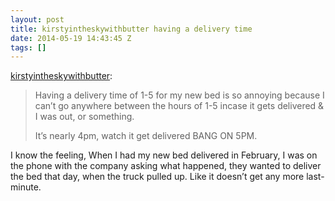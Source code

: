 ```yaml
---
layout: post
title: kirstyintheskywithbutter having a delivery time
date: 2014-05-19 14:43:45 Z
tags: []
---
```

[kirstyintheskywithbutter](http://kirstyintheskywithbutter.tumblr.com/post/86212894604/having-a-delivery-time-of-1-5-for-my-new-bed-is-so):

> Having a delivery time of 1-5 for my new bed is so annoying because I can’t go anywhere between the hours of 1-5 incase it gets delivered & I was out, or something.
> 
> It’s nearly 4pm, watch it get delivered BANG ON 5PM.

I know the feeling, When I had my new bed delivered in February, I was on the phone with the company asking what happened, they wanted to deliver the bed that day, when the truck pulled up. Like it doesn’t get any more last-minute.
